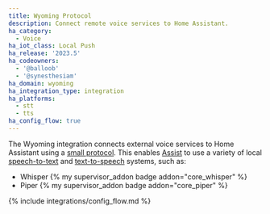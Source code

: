 ```yaml
---
title: Wyoming Protocol
description: Connect remote voice services to Home Assistant.
ha_category:
  - Voice
ha_iot_class: Local Push
ha_release: '2023.5'
ha_codeowners:
  - '@balloob'
  - '@synesthesiam'
ha_domain: wyoming
ha_integration_type: integration
ha_platforms:
  - stt
  - tts
ha_config_flow: true
---
```


The Wyoming integration connects external voice services to Home Assistant using a [small protocol](https://github.com/rhasspy/rhasspy3/blob/master/docs/wyoming.md). This enables [Assist](/voice_control/) to use a variety of local [speech-to-text](/integrations/stt/) and [text-to-speech](/integrations/tts/) systems, such as:

* Whisper {% my supervisor_addon badge addon="core_whisper" %}
* Piper {% my supervisor_addon badge addon="core_piper" %}

{% include integrations/config_flow.md %}

